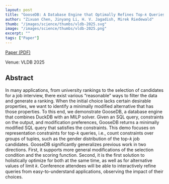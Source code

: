 ```yaml
---
layout: post
title: "GooseDB: A Database Engine that Optimally Refines Top-𝑘 Queries to Satisfy Representation Constraints"
author: "Zixuan Chen, Jinyang Li, H. V. Jagadish, Mirek Riedewald"
thumb: "/images/science/thumbs/vldb-2025.svg"
image: "/images/science/thumbs/vldb-2025.png"
excerpt: ""
tags: ["Paper"]
---
```


[Paper (PDF)](https://www.vldb.org/pvldb/vol18/p5351-chen.pdf)

Venue: VLDB 2025

## Abstract

In many applications, from university rankings to the selection of candidates for a job interview, there exist various “reasonable” ways to filter the data and generate a ranking. When the initial choice lacks certain desirable properties, we want to identify a minimally modified alternative that has those properties. To this end, we demonstrate GooseDB, a database engine that combines DuckDB with an MILP solver. Given an SQL query, constraints on the output, and modification preferences, GooseDB returns a minimally modified SQL query that satisfies the constraints. This demo focuses on representation constraints for top-𝑘 queries, i.e., count constraints over groups of tuples, such as the gender distribution of the top-𝑘 job candidates. GooseDB significantly generalizes previous work in two directions. First, it supports more general modifications of the selection condition and the scoring function. Second, it is the first solution to holistically optimize for both at the same time, as well as for alternative values of limit 𝑘. Conference attendees will be able to interactively refine queries from easy-to-understand applications, observing the impact of their choices.
